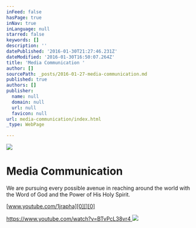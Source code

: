 ```yaml
---
inFeed: false
hasPage: true
inNav: true
inLanguage: null
starred: false
keywords: []
description: ''
datePublished: '2016-01-30T21:27:46.231Z'
dateModified: '2016-01-30T16:50:07.264Z'
title: 'Media Communication '
author: []
sourcePath: _posts/2016-01-27-media-communication.md
published: true
authors: []
publisher:
  name: null
  domain: null
  url: null
  favicon: null
url: media-communication/index.html
_type: WebPage

---
```

![](https://the-grid-user-content.s3-us-west-2.amazonaws.com/f0c35dfc-00f5-4db1-b5da-47a4eda647fd.jpg)

# Media Communication 

We are pursuing every possible avenue in reaching around the world with the Word of God and the Power of His Holy Spirit. 

[www.youtube.com/1jrapha][0][][0]

[https://www.youtube.com/watch?v=BTvPcL38vr4 ][1]
![](https://the-grid-user-content.s3-us-west-2.amazonaws.com/4619abe8-f83e-4fcf-a064-35c8d592b05c.png)

[0]: www.youtube.com/1jrapha
[1]: https://www.youtube.com/watch?v=BTvPcL38vr4